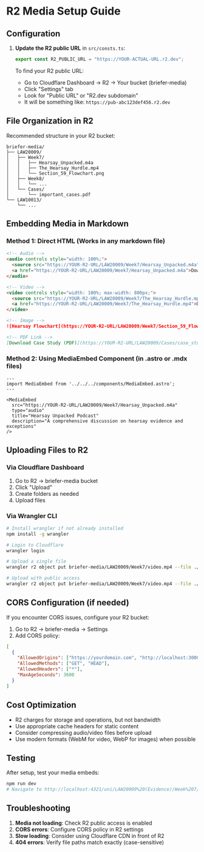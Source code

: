 # R2 Media Setup Guide

## Configuration

1. **Update the R2 public URL** in `src/consts.ts`:
   ```typescript
   export const R2_PUBLIC_URL = "https://YOUR-ACTUAL-URL.r2.dev";
   ```

   To find your R2 public URL:
   - Go to Cloudflare Dashboard → R2 → Your bucket (briefer-media)
   - Click "Settings" tab
   - Look for "Public URL" or "R2.dev subdomain"
   - It will be something like: `https://pub-abc123def456.r2.dev`

## File Organization in R2

Recommended structure in your R2 bucket:
```
briefer-media/
├── LAW20009/
│   ├── Week7/
│   │   ├── Hearsay_Unpacked.m4a
│   │   ├── The_Hearsay_Hurdle.mp4
│   │   └── Section_59_Flowchart.png
│   ├── Week8/
│   │   └── ...
│   └── Cases/
│       └── important_cases.pdf
└── LAW10013/
    └── ...
```

## Embedding Media in Markdown

### Method 1: Direct HTML (Works in any markdown file)

```markdown
<!-- Audio -->
<audio controls style="width: 100%;">
  <source src="https://YOUR-R2-URL/LAW20009/Week7/Hearsay_Unpacked.m4a" type="audio/mp4">
  <a href="https://YOUR-R2-URL/LAW20009/Week7/Hearsay_Unpacked.m4a">Download audio</a>
</audio>

<!-- Video -->
<video controls style="width: 100%; max-width: 800px;">
  <source src="https://YOUR-R2-URL/LAW20009/Week7/The_Hearsay_Hurdle.mp4" type="video/mp4">
  <a href="https://YOUR-R2-URL/LAW20009/Week7/The_Hearsay_Hurdle.mp4">Download video</a>
</video>

<!-- Image -->
![Hearsay Flowchart](https://YOUR-R2-URL/LAW20009/Week7/Section_59_Flowchart.png)

<!-- PDF Link -->
[Download Case Study (PDF)](https://YOUR-R2-URL/LAW20009/Cases/case_study.pdf)
```

### Method 2: Using MediaEmbed Component (in .astro or .mdx files)

```astro
---
import MediaEmbed from '../../../components/MediaEmbed.astro';
---

<MediaEmbed 
  src="https://YOUR-R2-URL/LAW20009/Week7/Hearsay_Unpacked.m4a"
  type="audio"
  title="Hearsay Unpacked Podcast"
  description="A comprehensive discussion on hearsay evidence and exceptions"
/>
```

## Uploading Files to R2

### Via Cloudflare Dashboard
1. Go to R2 → briefer-media bucket
2. Click "Upload" 
3. Create folders as needed
4. Upload files

### Via Wrangler CLI
```bash
# Install wrangler if not already installed
npm install -g wrangler

# Login to Cloudflare
wrangler login

# Upload a single file
wrangler r2 object put briefer-media/LAW20009/Week7/video.mp4 --file ./video.mp4

# Upload with public access
wrangler r2 object put briefer-media/LAW20009/Week7/video.mp4 --file ./video.mp4 --cache-control "public, max-age=31536000"
```

## CORS Configuration (if needed)

If you encounter CORS issues, configure your R2 bucket:

1. Go to R2 → briefer-media → Settings
2. Add CORS policy:
```json
[
  {
    "AllowedOrigins": ["https://yourdomain.com", "http://localhost:3000"],
    "AllowedMethods": ["GET", "HEAD"],
    "AllowedHeaders": ["*"],
    "MaxAgeSeconds": 3600
  }
]
```

## Cost Optimization

- R2 charges for storage and operations, but not bandwidth
- Use appropriate cache headers for static content
- Consider compressing audio/video files before upload
- Use modern formats (WebM for video, WebP for images) when possible

## Testing

After setup, test your media embeds:
```bash
npm run dev
# Navigate to http://localhost:4321/uni/LAW20009%20(Evidence)/Week%207/
```

## Troubleshooting

1. **Media not loading**: Check R2 public access is enabled
2. **CORS errors**: Configure CORS policy in R2 settings
3. **Slow loading**: Consider using Cloudflare CDN in front of R2
4. **404 errors**: Verify file paths match exactly (case-sensitive)